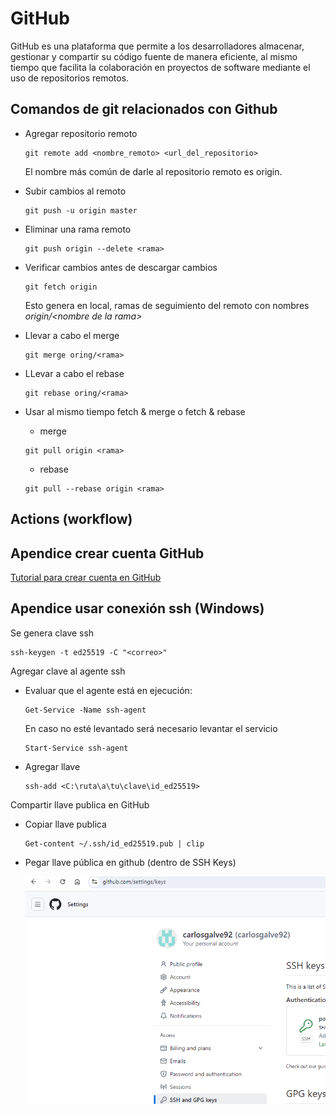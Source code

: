 # GitHub

GitHub es una plataforma que permite a los desarrolladores almacenar, gestionar y compartir su código fuente de manera eficiente, al mismo tiempo que facilita la colaboración en proyectos de software mediante el uso de repositorios remotos.

## Comandos de git relacionados con Github

* Agregar repositorio remoto

    ```
    git remote add <nombre_remoto> <url_del_repositorio>
    ```
    El nombre más común de darle al repositorio remoto es origin.

* Subir cambios al remoto

    ```
    git push -u origin master
    ```

* Eliminar una rama remoto
    
    ```
    git push origin --delete <rama>
    ```

* Verificar cambios antes de descargar cambios

    ```
    git fetch origin
    ```
    Esto genera en local, ramas de seguimiento del remoto con nombres _origin/\<nombre de la rama\>_

* Llevar a cabo el merge

    ```
    git merge oring/<rama>
    ```

* LLevar a cabo el rebase

    ```
    git rebase oring/<rama>
    ```

* Usar al mismo tiempo fetch & merge o fetch & rebase

    * merge
    
    ```
    git pull origin <rama>
    ```
    
    * rebase

    ```
    git pull --rebase origin <rama>
    ```


## Actions (workflow)


## Apendice crear cuenta GitHub

[Tutorial para crear cuenta en GitHub](https://www.youtube.com/watch?v=h5cKAd94QNo&ab_channel=AISciences)

## Apendice usar conexión ssh (Windows)

Se genera clave ssh

```
ssh-keygen -t ed25519 -C "<correo>"
```

Agregar clave al agente ssh

* Evaluar que el agente está en ejecución:

    ```
    Get-Service -Name ssh-agent
    ```

    En caso no esté levantado será necesario levantar el servicio

    ```
    Start-Service ssh-agent
    ```

* Agregar llave

    ```
    ssh-add <C:\ruta\a\tu\clave\id_ed25519>
    ```

Compartir llave publica en GitHub
    
* Copiar llave publica

    ```
    Get-content ~/.ssh/id_ed25519.pub | clip
    ```

* Pegar llave pública en github (dentro de SSH Keys)

    ![alt text](..\images\ssh_keys_github.JPG)
